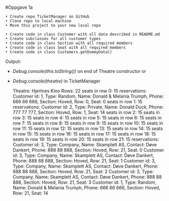 #Oppgave 1a

    • Create repo TicketManager on GitHub
    • Clone repo to local machine
    • Move this project to your new local repo

    • Create code in class Customer with all data described in README.md
    • Create subclasses for all customer types
    • Create code in class Section with all required members
    • Create code in class Seat with all required members
    • Create code in class Customers.getDummyData()

Output:
- *Debug.console(this.toString())* on end of Theatre constructor or 
- *Debug.console(theatre)* in TicketManager


    Theatre: Hjertnes Kino
    Rows: 22
    seats in row 0: 15
      reservations:
        Customer id: 1, Type: Random, Name: Donald & Melania Trumph, Phone: 666 66 666, Section: Hoved, Row: 0, Seat: 0
    seats in row 1: 15
      reservations:
        Customer id: 2, Type: Private, Name: Donald Duck, Phone: 777 77 777, Section: Hoved, Row: 1, Seat: 14
    seats in row 2: 15
    seats in row 3: 15
    seats in row 4: 15
    seats in row 5: 15
    seats in row 6: 15
    seats in row 7: 15
    seats in row 8: 15
    seats in row 9: 15
    seats in row 10: 15
    seats in row 11: 15
    seats in row 12: 15
    seats in row 13: 15
    seats in row 14: 15
    seats in row 15: 15
    seats in row 16: 15
    seats in row 17: 15
    seats in row 18: 15
    seats in row 19: 15
    seats in row 20: 15
    seats in row 21: 15
      reservations:
        Customer id: 3, Type: Company, Name: Skamplett AS, Contact: Døve Dankert, Phone: 888 88 888, Section: Hoved, Row: 21, Seat: 0
        Customer id: 3, Type: Company, Name: Skamplett AS, Contact: Døve Dankert, Phone: 888 88 888, Section: Hoved, Row: 21, Seat: 1
        Customer id: 3, Type: Company, Name: Skamplett AS, Contact: Døve Dankert, Phone: 888 88 888, Section: Hoved, Row: 21, Seat: 2
        Customer id: 3, Type: Company, Name: Skamplett AS, Contact: Døve Dankert, Phone: 888 88 888, Section: Hoved, Row: 21, Seat: 3
        Customer id: 1, Type: Random, Name: Donald & Melania Trumph, Phone: 666 66 666, Section: Hoved, Row: 21, Seat: 14
